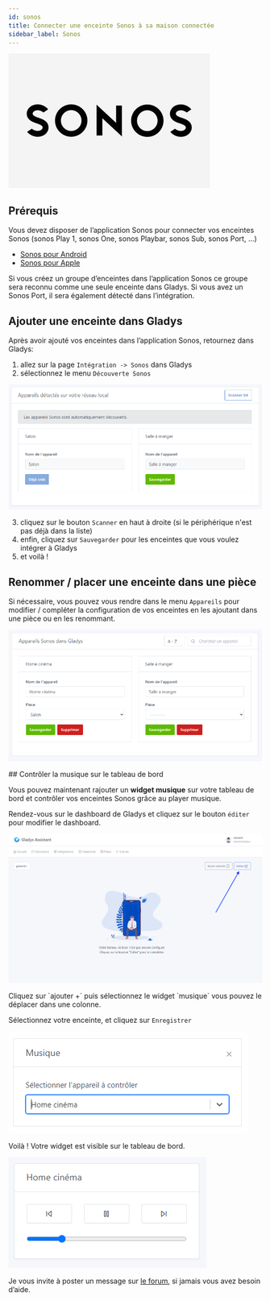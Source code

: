 ```yaml
---
id: sonos
title: Connecter une enceinte Sonos à sa maison connectée
sidebar_label: Sonos
---
```

<div style={{ display: 'flex', justifyContent: 'center', minHeight: '100vh' }}>
  <div style={{ textAlign: 'center'}}>

![cover](../../../../../static/img/docs/cover/sonos.jpg)
  </div>
</div>

## Prérequis

Vous devez disposer de l’application Sonos pour connecter vos enceintes Sonos (sonos Play 1, sonos One, sonos Playbar, sonos Sub, sonos Port, …)

- [Sonos pour Android](https://play.google.com/store/apps/details?id=com.sonos.acr2&hl=fr&gl=US)
- [Sonos pour Apple](https://apps.apple.com/fr/app/sonos/id1488977981)

Si vous créez un groupe d’enceintes dans l’application Sonos ce groupe sera reconnu comme une seule enceinte dans Gladys. Si vous avez un Sonos Port, il sera également détecté dans l’intégration.

## Ajouter une enceinte dans Gladys

Après avoir ajouté vos enceintes dans l’application Sonos, retournez dans Gladys:

1. allez sur la page `Intégration -> Sonos` dans Gladys
2. sélectionnez le menu `Découverte Sonos`

<div style={{ display: 'flex', justifyContent: 'center', minHeight: '100vh' }}>
  <div style={{ textAlign: 'center'}}>

   ![Découverte Sonos](../../../../../static/img/docs/fr/configuration/sonos/sonos_discovery.png)
  </div>
</div>

3. cliquez sur le bouton `Scanner` en haut à droite (si le périphérique n'est pas déjà dans la liste)
4. enfin, cliquez sur `Sauvegarder` pour les enceintes que vous voulez intégrer à Gladys
5. et voilà !

## Renommer / placer une enceinte dans une pièce

Si nécessaire, vous pouvez vous rendre dans le menu `Appareils` pour modifier / compléter la configuration de vos enceintes en les ajoutant dans une pièce ou en les renommant.

<div style={{ display: 'flex', justifyContent: 'center', minHeight: '100vh' }}>
  <div style={{ textAlign: 'center'}}>

![Appareils Sonos](../../../../../static/img/docs/fr/configuration/sonos/add_sonos_speaker.png)
  </div>
</div>
## Contrôler la musique sur le tableau de bord

Vous pouvez maintenant rajouter un **widget musique** sur votre tableau de bord et contrôler vos enceintes Sonos grâce au player musique.

Rendez-vous sur le dashboard de Gladys et cliquez sur le bouton `éditer` pour modifier le dashboard.

<div style={{ display: 'flex', justifyContent: 'center', minHeight: '100vh' }}>
  <div style={{ textAlign: 'center'}}>

![Edition dashboard Gladys](../../../../../static/img/docs/fr/configuration/sonos/edit_dashboard.png)
  </div>
</div>
Cliquez sur `ajouter +` puis sélectionnez le widget `musique` vous pouvez le déplacer dans une colonne.

Sélectionnez votre enceinte, et cliquez sur `Enregistrer`

<div style={{ display: 'flex', justifyContent: 'center', minHeight: '100vh' }}>
  <div style={{ textAlign: 'center'}}>

![Edition Widget musique](../../../../../static/img/docs/fr/configuration/sonos/edit_music_widget.png)
  </div>
</div>
Voilà ! Votre widget est visible sur le tableau de bord.


<div style={{ display: 'flex', justifyContent: 'center', minHeight: '100vh' }}>

![Widget musique Gladys](../../../../../static/img/docs/fr/configuration/sonos/music_widget.png)
  </div>

Je vous invite à poster un message sur [le forum](https://community.gladysassistant.com/), si jamais vous avez besoin d’aide.
